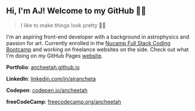 ## Hi, I'm AJ! Welcome to my GitHub 👋🏽
>I like to make things look pretty 💖💕

I'm an aspiring front-end developer with a background in astrophysics and passion for art. Currently enrolled in the [Nucamp Full Stack Coding Bootcamp](https://www.nucamp.co/bootcamp-overview/full-stack-web-mobile-development) and working on freelance websites on the side. Check out what I'm doing on my GitHub Pages [website](https://ancheetah.github.io).



**Portfolio**: [ancheetah.github.io](https://ancheetah.github.io)

**LinkedIn**: [linkedin.com/in/ajrancheta](https://www.linkedin.com/in/ajrancheta/)

**Codepen**: [codepen.io/ancheetah](https://codepen.io/ancheetah)

**freeCodeCamp**: [freecodecamp.org/ancheetah](https://www.freecodecamp.org/ancheetah)


<!--
**ancheetah/ancheetah** is a ✨ _special_ ✨ repository because its `README.md` (this file) appears on your GitHub profile.

Here are some ideas to get you started:

- 🔭 I’m currently working on ...
- 🌱 I’m currently learning ...
- 👯 I’m looking to collaborate on ...
- 🤔 I’m looking for help with ...
- 💬 Ask me about ...
- 📫 How to reach me: ...
- 😄 Pronouns: ...
- ⚡ Fun fact: ...
-->
